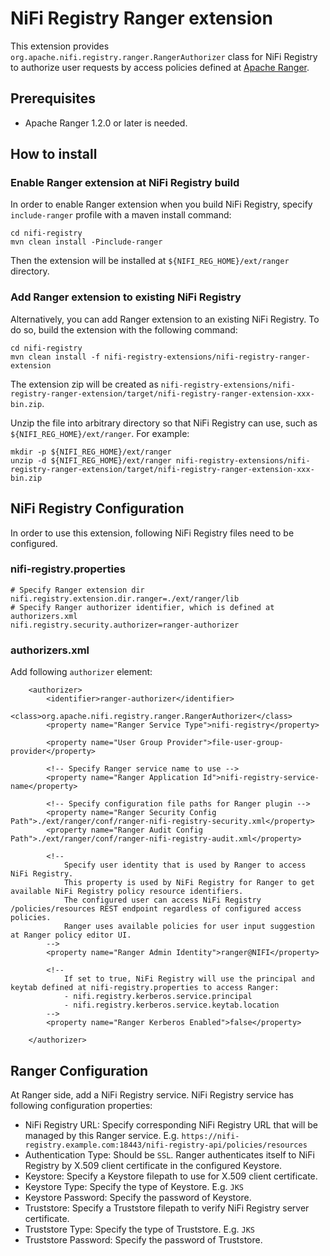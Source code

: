 <!--
  Licensed to the Apache Software Foundation (ASF) under one or more
  contributor license agreements.  See the NOTICE file distributed with
  this work for additional information regarding copyright ownership.
  The ASF licenses this file to You under the Apache License, Version 2.0
  (the "License"); you may not use this file except in compliance with
  the License.  You may obtain a copy of the License at
      http://www.apache.org/licenses/LICENSE-2.0
  Unless required by applicable law or agreed to in writing, software
  distributed under the License is distributed on an "AS IS" BASIS,
  WITHOUT WARRANTIES OR CONDITIONS OF ANY KIND, either express or implied.
  See the License for the specific language governing permissions and
  limitations under the License.
-->
# NiFi Registry Ranger extension

This extension provides `org.apache.nifi.registry.ranger.RangerAuthorizer` class for NiFi Registry to authorize user requests by access policies defined at [Apache Ranger](https://ranger.apache.org/).

## Prerequisites

* Apache Ranger 1.2.0 or later is needed.

## How to install

### Enable Ranger extension at NiFi Registry build

In order to enable Ranger extension when you build NiFi Registry, specify `include-ranger` profile with a maven install command:

```
cd nifi-registry
mvn clean install -Pinclude-ranger
```

Then the extension will be installed at `${NIFI_REG_HOME}/ext/ranger` directory.

### Add Ranger extension to existing NiFi Registry

Alternatively, you can add Ranger extension to an existing NiFi Registry.
To do so, build the extension with the following command:

```
cd nifi-registry
mvn clean install -f nifi-registry-extensions/nifi-registry-ranger-extension
```

The extension zip will be created as `nifi-registry-extensions/nifi-registry-ranger-extension/target/nifi-registry-ranger-extension-xxx-bin.zip`.

Unzip the file into arbitrary directory so that NiFi Registry can use, such as `${NIFI_REG_HOME}/ext/ranger`.
For example:

```
mkdir -p ${NIFI_REG_HOME}/ext/ranger
unzip -d ${NIFI_REG_HOME}/ext/ranger nifi-registry-extensions/nifi-registry-ranger-extension/target/nifi-registry-ranger-extension-xxx-bin.zip
```

## NiFi Registry Configuration

In order to use this extension, following NiFi Registry files need to be configured.

### nifi-registry.properties

```
# Specify Ranger extension dir
nifi.registry.extension.dir.ranger=./ext/ranger/lib
# Specify Ranger authorizer identifier, which is defined at authorizers.xml
nifi.registry.security.authorizer=ranger-authorizer
```

### authorizers.xml

Add following `authorizer` element:
```
    <authorizer>
        <identifier>ranger-authorizer</identifier>
        <class>org.apache.nifi.registry.ranger.RangerAuthorizer</class>
        <property name="Ranger Service Type">nifi-registry</property>

        <property name="User Group Provider">file-user-group-provider</property>

        <!-- Specify Ranger service name to use -->
        <property name="Ranger Application Id">nifi-registry-service-name</property>

        <!-- Specify configuration file paths for Ranger plugin -->
        <property name="Ranger Security Config Path">./ext/ranger/conf/ranger-nifi-registry-security.xml</property>
        <property name="Ranger Audit Config Path">./ext/ranger/conf/ranger-nifi-registry-audit.xml</property>

        <!--
            Specify user identity that is used by Ranger to access NiFi Registry.
            This property is used by NiFi Registry for Ranger to get available NiFi Registry policy resource identifiers.
            The configured user can access NiFi Registry /policies/resources REST endpoint regardless of configured access policies.
            Ranger uses available policies for user input suggestion at Ranger policy editor UI.
        -->
        <property name="Ranger Admin Identity">ranger@NIFI</property>

        <!--
            If set to true, NiFi Registry will use the principal and keytab defined at nifi-registry.properties to access Ranger:
            - nifi.registry.kerberos.service.principal
            - nifi.registry.kerberos.service.keytab.location
        -->
        <property name="Ranger Kerberos Enabled">false</property>

    </authorizer>
```

## Ranger Configuration

At Ranger side, add a NiFi Registry service. NiFi Registry service has following configuration properties:

- NiFi Registry URL: Specify corresponding NiFi Registry URL that will be managed by this Ranger service. E.g. `https://nifi-registry.example.com:18443/nifi-registry-api/policies/resources`
- Authentication Type: Should be `SSL`. Ranger authenticates itself to NiFi Registry by X.509 client certificate in the configured Keystore.
- Keystore: Specify a Keystore filepath to use for X.509 client certificate.
- Keystore Type: Specify the type of Keystore. E.g. `JKS`
- Keystore Password: Specify the password of Keystore.
- Truststore: Specify a Truststore filepath to verify NiFi Registry server certificate.
- Truststore Type: Specify the type of Truststore. E.g. `JKS`
- Truststore Password: Specify the password of Truststore.

